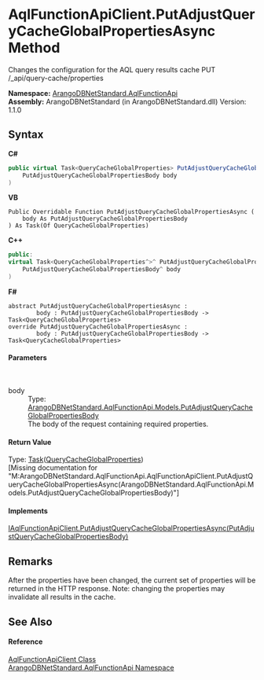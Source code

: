 # AqlFunctionApiClient.PutAdjustQueryCacheGlobalPropertiesAsync Method 
 

Changes the configuration for the AQL query results cache PUT /_api/query-cache/properties

**Namespace:**&nbsp;<a href="9e7a61c2-48d3-6f6b-39e9-eee0bd305b09">ArangoDBNetStandard.AqlFunctionApi</a><br />**Assembly:**&nbsp;ArangoDBNetStandard (in ArangoDBNetStandard.dll) Version: 1.1.0

## Syntax

**C#**<br />
``` C#
public virtual Task<QueryCacheGlobalProperties> PutAdjustQueryCacheGlobalPropertiesAsync(
	PutAdjustQueryCacheGlobalPropertiesBody body
)
```

**VB**<br />
``` VB
Public Overridable Function PutAdjustQueryCacheGlobalPropertiesAsync ( 
	body As PutAdjustQueryCacheGlobalPropertiesBody
) As Task(Of QueryCacheGlobalProperties)
```

**C++**<br />
``` C++
public:
virtual Task<QueryCacheGlobalProperties^>^ PutAdjustQueryCacheGlobalPropertiesAsync(
	PutAdjustQueryCacheGlobalPropertiesBody^ body
)
```

**F#**<br />
``` F#
abstract PutAdjustQueryCacheGlobalPropertiesAsync : 
        body : PutAdjustQueryCacheGlobalPropertiesBody -> Task<QueryCacheGlobalProperties> 
override PutAdjustQueryCacheGlobalPropertiesAsync : 
        body : PutAdjustQueryCacheGlobalPropertiesBody -> Task<QueryCacheGlobalProperties> 
```


#### Parameters
&nbsp;<dl><dt>body</dt><dd>Type: <a href="397cb750-c162-05ba-560c-64f37ffda7a9">ArangoDBNetStandard.AqlFunctionApi.Models.PutAdjustQueryCacheGlobalPropertiesBody</a><br />The body of the request containing required properties.</dd></dl>

#### Return Value
Type: <a href="https://docs.microsoft.com/dotnet/api/system.threading.tasks.task-1" target="_blank" rel="noopener noreferrer">Task</a>(<a href="960615d2-59d9-3b7e-c4c2-44b7e1696ef5">QueryCacheGlobalProperties</a>)<br />\[Missing <returns> documentation for "M:ArangoDBNetStandard.AqlFunctionApi.AqlFunctionApiClient.PutAdjustQueryCacheGlobalPropertiesAsync(ArangoDBNetStandard.AqlFunctionApi.Models.PutAdjustQueryCacheGlobalPropertiesBody)"\]

#### Implements
<a href="c56d99e5-1aba-a5c5-c3fb-c00b173474a8">IAqlFunctionApiClient.PutAdjustQueryCacheGlobalPropertiesAsync(PutAdjustQueryCacheGlobalPropertiesBody)</a><br />

## Remarks
After the properties have been changed, the current set of properties will be returned in the HTTP response. Note: changing the properties may invalidate all results in the cache.

## See Also


#### Reference
<a href="93a70d3e-43eb-c1f0-6613-b8427d240577">AqlFunctionApiClient Class</a><br /><a href="9e7a61c2-48d3-6f6b-39e9-eee0bd305b09">ArangoDBNetStandard.AqlFunctionApi Namespace</a><br />
